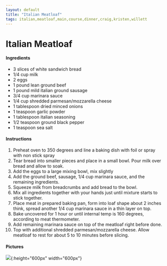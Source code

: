```yaml
---
layout: default
title: "Italian Meatloaf"
tags: italian,meatloaf,main,course,dinner,craig,kristen,willett
---
```

# Italian Meatloaf

#### Ingredients
- 3 slices of white sandwich bread
- 1/4 cup milk
- 2 eggs
- 1 pound lean ground beef
- 1 pound mild italian ground sausage
- 3/4 cup marinara sauce
- 1/4 cup shredded parmesan/mozzarella cheese
- 1 tablespoon dried minced onions
- 1 teaspoon garlic powder
- 1 tablespoon italian seasoning
- 1/2 teaspoon ground black pepper
- 1 teaspoon sea salt

#### Instructions
1. Preheat oven to 350 degrees and line a baking dish with foil or spray with non stick spray
2. Tear bread into smaller pieces and place in a small bowl.  Pour milk over bread and allow to soak.
3. Add the eggs to a large mixing bowl, mix slightly
4. Add the ground beef, sausage, 1/4 cup marinara sauce, and the remaining ingredients.
5. Squeeze milk from breadcrumbs and add bread to the bowl.
6. Mix all ingredients together with your hands just until mixture starts to stick together.
7. Place meat in prepared baking pan, form into loaf shape about 2 inches think, spread another 1/4 cup marinara sauce in a thin layer on top.
8. Bake uncovered for 1 hour or until internal temp is 160 degrees, according to meat thermometer.  
9. Add remaining marinara sauce on top of the meatloaf right before done.
10. Top with additional shredded parmesan/mozzarella cheese.  Allow meatloaf to rest for about 5 to 10 minutes before slicing.

#### Pictures
![]({{site.github.url}}/MainDishes/Images/ItalianMeatloaf.jpeg){:height="600px" width="600px"}
